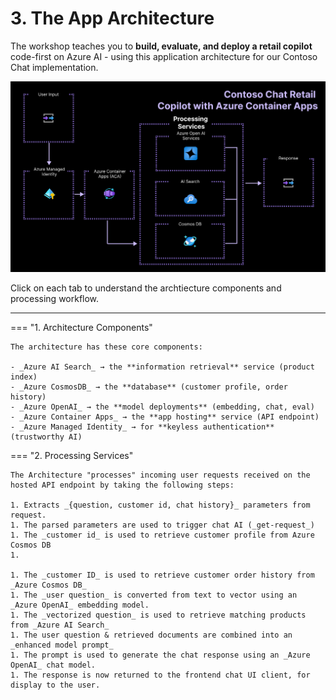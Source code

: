 # 3. The App Architecture

The workshop teaches you to **build, evaluate, and deploy a retail copilot** code-first on Azure AI - using this application architecture for our Contoso Chat implementation.

![ACA Architecture](./../img/aca-architecture.png)

Click on each tab to understand the archtiecture components and processing workflow.

---

=== "1. Architecture Components"

    The architecture has these core components:

    - _Azure AI Search_ → the **information retrieval** service (product index)
    - _Azure CosmosDB_ → the **database** (customer profile, order history)
    - _Azure OpenAI_ → the **model deployments** (embedding, chat, eval)
    - _Azure Container Apps_ → the **app hosting** service (API endpoint)
    - _Azure Managed Identity_ → for **keyless authentication** (trustworthy AI)


=== "2. Processing Services"

    The Architecture "processes" incoming user requests received on the hosted API endpoint by taking the following steps:

    1. Extracts _{question, customer id, chat history}_ parameters from request.
    1. The parsed parameters are used to trigger chat AI (_get-request_)
    1. The _customer id_ is used to retrieve customer profile from Azure Cosmos DB
    1. 

    1. The _customer ID_ is used to retrieve customer order history from _Azure Cosmos DB_
    1. The _user question_ is converted from text to vector using an _Azure OpenAI_ embedding model.
    1. The _vectorized question_ is used to retrieve matching products from _Azure AI Search_
    1. The user question & retrieved documents are combined into an _enhanced model prompt_
    1. The prompt is used to generate the chat response using an _Azure OpenAI_ chat model.
    1. The response is now returned to the frontend chat UI client, for display to the user.
